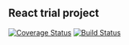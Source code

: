 ## React trial project
[![Coverage Status](https://coveralls.io/repos/github/mariamiah/reacttrial/badge.svg?branch=master)](https://coveralls.io/github/mariamiah/reacttrial?branch=master)
[![Build Status](https://travis-ci.org/mariamiah/reacttrial.svg?branch=master)](https://travis-ci.org/mariamiah/reacttrial)